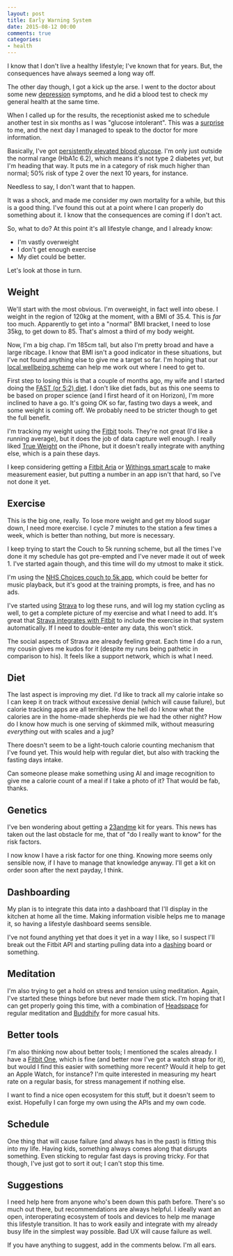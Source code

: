 ```yaml
---
layout: post
title: Early Warning System
date: 2015-08-12 00:00
comments: true
categories:
- health
---
```


I know that I don't live a healthy lifestyle; I've known that for years. But, the consequences have always seemed a long way off.

The other day though, I got a kick up the arse. I went to the doctor about some new [depression](/blog/categories/depression.html) symptoms, and he did a blood test to check my general health at the same time.

When I called up for the results, the receptionist asked me to schedule another test in six months as I was "glucose intolerant". This was a [surprise](https://storify.com/Floppy/surprise-diagnosis) to me, and the next day I managed to speak to the doctor for more information.

Basically, I've got [persistently elevated blood glucose](https://en.wikipedia.org/wiki/Impaired_fasting_glucose). I'm only just outside the normal range (HbA1c 6.2), which means it's not type 2 diabetes *yet*, but I'm heading that way. It puts me in a category of risk much higher than normal; 50% risk of type 2 over the next 10 years, for instance.

Needless to say, I don't want that to happen.

It was a shock, and made me consider my own mortality for a while, but this is a good thing. I've found this out at a point where I can properly do something about it. I know that the consequences are coming if I don't act.

So, what to do? At this point it's all lifestyle change, and I already know:

* I'm vastly overweight
* I don't get enough exercise
* My diet could be better.

Let's look at those in turn.

## Weight

We'll start with the most obvious. I'm overweight, in fact well into obese. I weight in the region of 120kg at the moment, with a BMI of 35.4. This is *far* too much. Apparently to get into a "normal" BMI bracket, I need to lose 35kg, to get down to 85. That's almost a third of my body weight.

Now, I'm a big chap. I'm 185cm tall, but also I'm pretty broad and have a large ribcage. I know that BMI isn't a good indicator in these situations, but I've not found anything else to give me a target so far. I'm hoping that our [local wellbeing scheme](http://horsham.westsussexwellbeing.org.uk/) can help me work out where I need to get to.

First step to losing this is that a couple of months ago, my wife and I started doing the [FAST (or 5:2) diet](http://thefastdiet.co.uk/). I don't like diet fads, but as this one seems to be based on proper science (and I first heard of it on Horizon), I'm more inclined to have a go. It's going OK so far, fasting two days a week, and some weight is coming off. We probably need to be stricter though to get the full benefit.

I'm tracking my weight using the [Fitbit](https://www.fitbit.com/user/23W9NM) tools. They're not great (I'd like a running average), but it does the job of data capture well enough. I really liked [True Weight](https://itunes.apple.com/us/app/id287941226) on the iPhone, but it doesn't really integrate with anything else, which is a pain these days. 

I keep considering getting a [Fitbit Aria](https://www.fitbit.com/uk/aria) or [Withings smart scale](http://www2.withings.com/us/en/products/smart-body-analyzer/) to make measurement easier, but putting a number in an app isn't that hard, so I've not done it yet.

## Exercise

This is the big one, really. To lose more weight and get my blood sugar down, I need more exercise. I cycle 7 minutes to the station a few times a week, which is better than nothing, but more is necessary.

I keep trying to start the Couch to 5k running scheme, but all the times I've done it my schedule has got pre-empted and I've never made it out of week 1. I've started again though, and this time will do my utmost to make it stick.

I'm using the [NHS Choices couch to 5k app](http://www.nhs.uk/change4life/pages/couch-to-5k.aspx), which could be better for music playback, but it's good at the training prompts, is free, and has no ads.

I've started using [Strava](https://www.strava.com/athletes/floppy) to log these runs, and will log my station cycling as well, to get a complete picture of my exercise and what I need to add. It's great that [Strava integrates with Fitbit](https://blog.fitbit.com/fitbit-x-strava/) to include the exercise in that system automatically. If I need to double-enter any data, this won't stick.

The social aspects of Strava are already feeling great. Each time I do a run, my cousin gives me kudos for it (despite my runs being pathetic in comparison to his). It feels like a support network, which is what I need.

## Diet

The last aspect is improving my diet. I'd like to track all my calorie intake so I can keep it on track without excessive denial (which will cause failure), but calorie tracking apps are all terrible. How the hell do I know what the calories are in the home-made shepherds pie we had the other night? How do I know how much is one serving of skimmed milk, without measuring *everything* out with scales and a jug? 

There doesn't seem to be a light-touch calorie counting mechanism that I've found yet. This would help with regular diet, but also with tracking the fasting days intake. 

Can someone please make something using AI and image recognition to give me a calorie count of a meal if I take a photo of it? That would be fab, thanks.

## Genetics

I've ben wondering about getting a [23andme](http://23andme.co.uk/) kit for years. This news has taken out the last obstacle for me, that of "do I really want to know" for the risk factors. 

I now know I have a risk factor for one thing. Knowing more seems only sensible now, if I have to manage that knowledge anyway. I'll get a kit on order soon after the next payday, I think.

## Dashboarding

My plan is to integrate this data into a dashboard that I'll display in the kitchen at home all the time. Making information visible helps me to manage it, so having a lifestyle dashboard seems sensible.

I've not found anything yet that does it yet in a way I like, so I suspect I'll break out the Fitbit API and starting pulling data into a [dashing](https://github.com/Shopify/dashing) board or something.

## Meditation

I'm also trying to get a hold on stress and tension using meditation. Again, I've started these things before but never made them stick. I'm hoping that I can get properly going this time, with a combination of [Headspace](https://www.headspace.com/headspace-meditation-app) for regular meditation and [Buddhify](http://buddhify.com/) for more casual hits.

## Better tools

I'm also thinking now about better tools; I mentioned the scales already. I have a [Fitbit One](https://www.fitbit.com/uk/one), which is fine (and better now I've got a watch strap for it), but would I find this easier with something more recent? Would it help to get an Apple Watch, for instance? I'm quite interested in measuring my heart rate on a regular basis, for stress management if nothing else.

I want to find a nice open ecosystem for this stuff, but it doesn't seem to exist. Hopefully I can forge my own using the APIs and my own code.

## Schedule

One thing that will cause failure (and always has in the past) is fitting this into my life. Having kids, something always comes along that disrupts something. Even sticking to regular fast days is proving tricky. For that though, I've just got to sort it out; I can't stop this time.

## Suggestions

I need help here from anyone who's been down this path before. There's so much out there, but recommendations are always helpful. I ideally want an open, interoperating ecosystem of tools and devices to help me manage this lifestyle transition. It has to work easily and integrate with my already busy life in the simplest way possible. Bad UX will cause failure as well.

If you have anything to suggest, add in the comments below. I'm all ears.